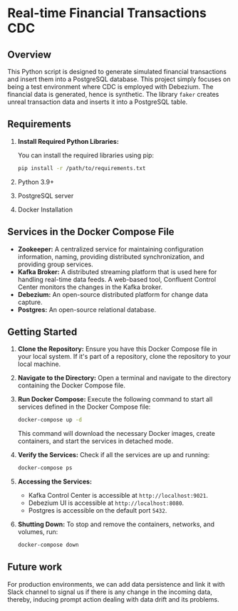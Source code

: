 # Real-time Financial Transactions CDC 

## Overview

This Python script is designed to generate simulated financial transactions and insert them into a PostgreSQL database. This project simply focuses on being a test environment where CDC is employed with Debezium. The financial data is generated, hence is synthetic. The library `faker` creates unreal transaction data and inserts it into a PostgreSQL table.

## Requirements
1. **Install Required Python Libraries:**

   You can install the required libraries using pip:

   ```bash
   pip install -r /path/to/requirements.txt
   ```
2. Python 3.9+
3. PostgreSQL server
4. Docker Installation

## Services in the Docker Compose File

- **Zookeeper:** A centralized service for maintaining configuration information, naming, providing distributed synchronization, and providing group services.
- **Kafka Broker:** A distributed streaming platform that is used here for handling real-time data feeds. A web-based tool, Confluent Control Center monitors the changes in the Kafka broker.
- **Debezium:** An open-source distributed platform for change data capture.
- **Postgres:** An open-source relational database.

## Getting Started

1. **Clone the Repository:**
   Ensure you have this Docker Compose file in your local system. If it's part of a repository, clone the repository to your local machine.

2. **Navigate to the Directory:**
   Open a terminal and navigate to the directory containing the Docker Compose file.

3. **Run Docker Compose:**
   Execute the following command to start all services defined in the Docker Compose file:

   ```bash
   docker-compose up -d
   ```

   This command will download the necessary Docker images, create containers, and start the services in detached mode.

4. **Verify the Services:**
   Check if all the services are up and running:

   ```bash
   docker-compose ps
   ```

5. **Accessing the Services:**
   - Kafka Control Center is accessible at `http://localhost:9021`.
   - Debezium UI is accessible at `http://localhost:8080`.
   - Postgres is accessible on the default port `5432`.

6. **Shutting Down:**
   To stop and remove the containers, networks, and volumes, run:

   ```bash
   docker-compose down
   ```

## Future work
For production environments, we can add data persistence and link it with Slack channel to signal us if there is any change in the incoming data, thereby, inducing prompt action dealing with data drift and its problems.
